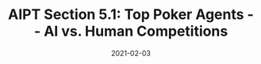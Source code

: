 ---
title: "AIPT Section 5.1: Top Poker Agents -- AI vs. Human Competitions"
date: 2021-02-03
sidebar:
  nav: "nav"
toc: true
toc_sticky: true
toc_label: "TOC"
author_profile: false
---